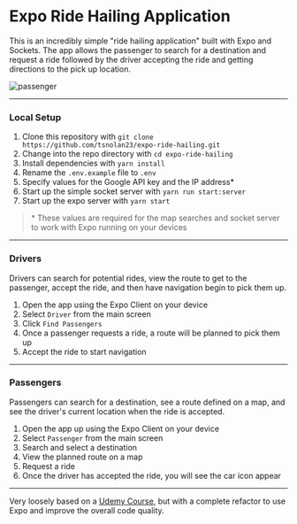 # Expo Ride Hailing Application

This is an incredibly simple "ride hailing application" built with Expo and Sockets. The app allows the passenger to search for a destination and request a ride followed by the driver accepting the ride and getting directions to the pick up location.

![passenger](https://user-images.githubusercontent.com/12575994/58374728-c3071d00-7f08-11e9-8cd8-c300764e3e65.png)

---

### Local Setup

1. Clone this repository with `git clone https://github.com/tsnolan23/expo-ride-hailing.git`
1. Change into the repo directory with `cd expo-ride-hailing`
1. Install dependencies with `yarn install`
1. Rename the `.env.example` file to `.env`
1. Specify values for the Google API key and the IP address\*
1. Start up the simple socket server with `yarn run start:server`
1. Start up the expo server with `yarn start`

> \* These values are required for the map searches and socket server to work with Expo running on your devices

---

### Drivers

Drivers can search for potential rides, view the route to get to the passenger, accept the ride, and then have navigation begin to pick them up.

1. Open the app using the Expo Client on your device
1. Select `Driver` from the main screen
1. Click `Find Passengers`
1. Once a passenger requests a ride, a route will be planned to pick them up
1. Accept the ride to start navigation

---

### Passengers

Passengers can search for a destination, see a route defined on a map, and see the driver's current location when the ride is accepted.

1. Open the app up using the Expo Client on your device
1. Select `Passenger` from the main screen
1. Search and select a destination
1. View the planned route on a map
1. Request a ride
1. Once the driver has accepted the ride, you will see the car icon appear

---

Very loosely based on a [Udemy Course](https://www.udemy.com/taxi-app-in-react-native/), but with a complete refactor to use Expo and improve the overall code quality.
